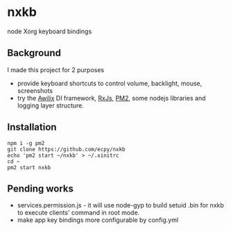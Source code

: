 # nxkb

node Xorg keyboard bindings

## Background
I made this project for 2 purposes
- provide keyboard shortcuts to control volume, backlight, mouse, screenshots
- try the [Awilix](https://github.com/jeffijoe/awilix#readme) DI framework, [RxJs](https://rxjs-dev.firebaseapp.com/), [PM2](http://pm2.keymetrics.io/), some nodejs libraries and logging layer structure.

## Installation
```
npm i -g pm2
git clone https://github.com/ecpy/nxkb
echo 'pm2 start ~/nxkb' > ~/.xinitrc
cd ~
pm2 start nxkb
```

## Pending works
- services.permission.js - it will use node-gyp to build setuid .bin for nxkb to execute clients' command in root mode.
- make app key bindings more configurable by config.yml
